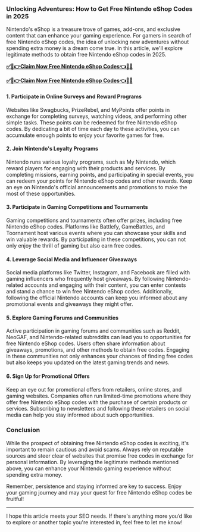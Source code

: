 ### Unlocking Adventures: How to Get Free Nintendo eShop Codes in 2025
Nintendo's eShop is a treasure trove of games, add-ons, and exclusive content that can enhance your gaming experience. For gamers in search of free Nintendo eShop codes, the idea of unlocking new adventures without spending extra money is a dream come true. In this article, we'll explore legitimate methods to obtain free Nintendo eShop codes in 2025.

[**✅🎉👉Claim Now Free Nintendo eShop Codes👈🎉✅**](https://amazonbuy.xyz/c/nittenooosfgd)

[**✅🎉👉Claim Now Free Nintendo eShop Codes👈🎉✅**](https://amazonbuy.xyz/c/nittenooosfgd)

#### 1. Participate in Online Surveys and Reward Programs
Websites like Swagbucks, PrizeRebel, and MyPoints offer points in exchange for completing surveys, watching videos, and performing other simple tasks. These points can be redeemed for free Nintendo eShop codes. By dedicating a bit of time each day to these activities, you can accumulate enough points to enjoy your favorite games for free.

#### 2. Join Nintendo's Loyalty Programs
Nintendo runs various loyalty programs, such as My Nintendo, which reward players for engaging with their products and services. By completing missions, earning points, and participating in special events, you can redeem your points for Nintendo eShop codes and other rewards. Keep an eye on Nintendo's official announcements and promotions to make the most of these opportunities.

#### 3. Participate in Gaming Competitions and Tournaments
Gaming competitions and tournaments often offer prizes, including free Nintendo eShop codes. Platforms like Battlefy, GameBattles, and Toornament host various events where you can showcase your skills and win valuable rewards. By participating in these competitions, you can not only enjoy the thrill of gaming but also earn free codes.

#### 4. Leverage Social Media and Influencer Giveaways
Social media platforms like Twitter, Instagram, and Facebook are filled with gaming influencers who frequently host giveaways. By following Nintendo-related accounts and engaging with their content, you can enter contests and stand a chance to win free Nintendo eShop codes. Additionally, following the official Nintendo accounts can keep you informed about any promotional events and giveaways they might offer.

#### 5. Explore Gaming Forums and Communities
Active participation in gaming forums and communities such as Reddit, NeoGAF, and Nintendo-related subreddits can lead you to opportunities for free Nintendo eShop codes. Users often share information about giveaways, promotions, and other methods to obtain free codes. Engaging in these communities not only enhances your chances of finding free codes but also keeps you updated on the latest gaming trends and news.

#### 6. Sign Up for Promotional Offers
Keep an eye out for promotional offers from retailers, online stores, and gaming websites. Companies often run limited-time promotions where they offer free Nintendo eShop codes with the purchase of certain products or services. Subscribing to newsletters and following these retailers on social media can help you stay informed about such opportunities.

### Conclusion
While the prospect of obtaining free Nintendo eShop codes is exciting, it's important to remain cautious and avoid scams. Always rely on reputable sources and steer clear of websites that promise free codes in exchange for personal information. By leveraging the legitimate methods mentioned above, you can enhance your Nintendo gaming experience without spending extra money.

Remember, persistence and staying informed are key to success. Enjoy your gaming journey and may your quest for free Nintendo eShop codes be fruitful!

---
I hope this article meets your SEO needs. If there's anything more you’d like to explore or another topic you're interested in, feel free to let me know!
